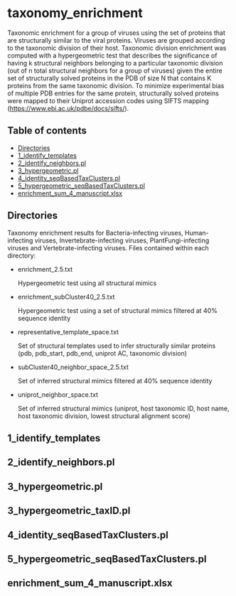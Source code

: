 # taxonomy_enrichment

Taxonomic enrichment for a group of viruses using the set of proteins that are structurally similar to the viral proteins. Viruses are grouped according to the taxonomic division of their host. Taxonomic division enrichment was computed with a hypergeometric test that describes the significance of having k structural neighbors belonging to a particular taxonomic division (out of n total structural neighbors for a group of viruses) given the entire set of structurally solved proteins in the PDB of size N that contains K proteins from the same taxonomic division. To minimize experimental bias of multiple PDB entries for the same protein, structurally solved proteins were mapped to their Uniprot accession codes using SIFTS mapping (https://www.ebi.ac.uk/pdbe/docs/sifts/).

## Table of contents
* [Directories](#Directories)
* [1_identify_templates](#1_identify_templates)
* [2_identify_neighbors\.pl](#2_identify_neighbors\.pl)
* [3_hypergeometric.pl](#3_hypergeometric.pl)
* [4_identity_seqBasedTaxClusters.pl](#4_identity_seqBasedTaxClusters.pl)
* [5_hypergeometric_seqBasedTaxClusters.pl](#5_hypergeometric_seqBasedTaxClusters.pl)
* [enrichment_sum_4_manuscript.xlsx](#enrichment_sum_4_manuscript.xlsx)


## Directories

Taxonomy enrichment results for Bacteria-infecting viruses, Human-infecting viruses, Invertebrate-infecting viruses, PlantFungi-infecting viruses and Vertebrate-infecting viruses. Files contained within each directory:

* enrichment_2.5.txt

     Hypergeometric test using all structural mimics

* enrichment_subCluster40_2.5.txt

     Hypergeometric test using a set of structural mimics filtered at 40% sequence identity

* representative_template_space.txt

     Set of structural templates used to infer structurally similar proteins (pdb, pdb_start, pdb_end, uniprot AC, taxonomic division)

* subCluster40_neighbor_space_2.5.txt

     Set of inferred structural mimics filtered at 40% sequence identity

* uniprot_neighbor_space.txt

     Set of inferred structural mimics (uniprot, host taxonomic ID, host name, host taxonomic division, lowest structural alignment score)

## 1_identify_templates

## 2_identify_neighbors\.pl

## 3_hypergeometric.pl

## 3_hypergeometric_taxID.pl

## 4_identity_seqBasedTaxClusters.pl

## 5_hypergeometric_seqBasedTaxClusters.pl

## enrichment_sum_4_manuscript.xlsx
